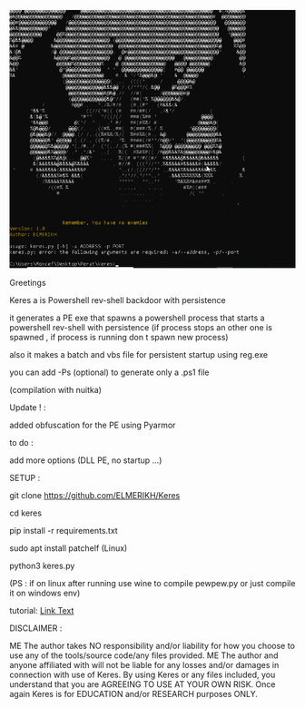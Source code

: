 
![Alt text](<2023-12-14 10_44_16-.png>)

Greetings

Keres a is Powershell rev-shell backdoor with persistence 

it generates a PE exe that spawns a powershell process that starts a powershell rev-shell with persistence (if process stops an other one is spawned , if process is running don t spawn new process)

also it makes a batch and vbs file for persistent startup using reg.exe

you can add -Ps (optional) to generate only a .ps1 file

(compilation with nuitka)

Update ! : 

added obfuscation for the PE using Pyarmor

to do : 

add more options (DLL PE, no startup ...)

SETUP :

git clone https://github.com/ELMERIKH/Keres

cd keres

pip install -r requirements.txt

sudo apt install patchelf (Linux)

python3 keres.py

(PS : if on linux after running use wine to compile pewpew.py or just compile it on windows env) 

tutorial: [Link Text](relative/path/to/another/README.md)

DISCLAIMER :

ME The author takes NO responsibility and/or liability for how you choose to use any of the tools/source code/any files provided. ME The author and anyone affiliated with will not be liable for any losses and/or damages in connection with use of Keres. By using Keres or any files included, you understand that you are AGREEING TO USE AT YOUR OWN RISK. Once again Keres is for EDUCATION and/or RESEARCH purposes ONLY.


